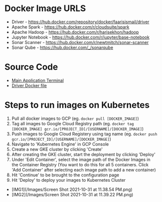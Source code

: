 # Docker Image URLS

* Driver - https://hub.docker.com/repository/docker/faarisismail/driver
* Apache Spark - https://hub.docker.com/r/cloudsuite/spark
* Apache Hadoop - https://hub.docker.com/r/harisekhon/hadoop
* Jupyter Notebook - https://hub.docker.com/r/jupyter/base-notebook
* Sonar Scanner - https://hub.docker.com/r/newtmitch/sonar-scanner
* Sonar Qube - https://hub.docker.com/_/sonarqube

# Source Code
* [Main Application Terminal](./driver/driver.py)
* [Driver Docker file](./driver/Dockerfile)

# Steps to run images on Kubernetes

1. Pull all docker images to GCP
   (eg. `docker pull [DOCKER_IMAGE]`)
2. Tag all images to Google Cloud Registry path
    (eg. `docker tag [DOCKER_IMAGE] gcr.io/[PROJECT_ID]/[USERNAME]/[DOCKER_IMAGE]`)
3. Push images to Google Cloud Registery using tag name
    (eg. `docker push gcr.io/[PROJECT_ID]/[USERNAME]/[DOCKER_IMAGE]`)
4. Navigate to 'Kubernetes Engine' in GCP Console
5. Create a new GKE cluster by clicking 'Create'
6. After creating the GKE cluster, start the deployment by clicking 'Deploy'
7. Under 'Edit Container', select the image path of the Docker Images in the Container Registry
   (You want to do this for all 5 containers. Click 'Add Container' after selecting each image path to add a new container)
8. Hit 'Continue' to be brought to the configuration page
9. Hit 'Deploy' to deploy your images to Kubernetes Cluster
* [IMG1](/Images/Screen Shot 2021-10-31 at 11.38.54 PM.png)
* [IMG2](/Images/Screen Shot 2021-10-31 at 11.39.22 PM.png)
